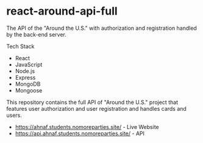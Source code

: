 # react-around-api-full
The API of the "Around the U.S." with authorization and registration handled by the back-end server.

Tech Stack
* React
* JavaScript
* Node.js
* Express
* MongoDB
* Mongoose

This repository contains the full API of "Around the U.S." project that features user authorization and user registration and handles cards and users. 
* https://ahnaf.students.nomoreparties.site/ - Live Website
* https://api.ahnaf.students.nomoreparties.site/ - API
